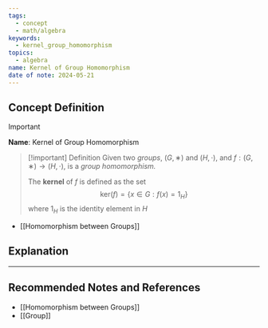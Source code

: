 ```yaml
---
tags:
  - concept
  - math/algebra
keywords:
  - kernel_group_homomorphism
topics:
  - algebra
name: Kernel of Group Homomorphism
date of note: 2024-05-21
---
```


## Concept Definition

>[!important]
>**Name**: Kernel of Group Homomorphism

>[!important] Definition
>Given two *groups*, $(G,∗)$ and $(H,\cdot)$, and $f: (G,∗) \to (H,\cdot)$, is a *group homomorphism.*
>
>The **kernel** of $f$ is defined as the set
>$$
>\text{ker}(f) = \{ x\in G: f(x) = 1_{H} \}
>$$
>where $1_{H}$ is the identity element in $H$

- [[Homomorphism between Groups]]




## Explanation






-----------
##  Recommended Notes and References

- [[Homomorphism between Groups]]
- [[Group]]


